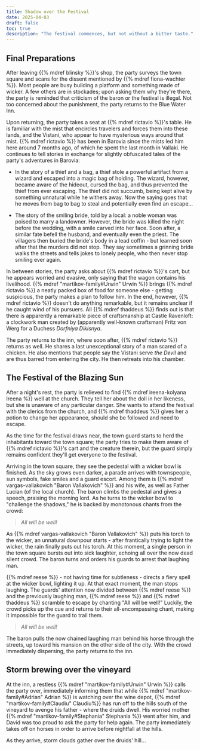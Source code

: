 ```yaml
---
title: Shadow over the Festival
date: 2025-04-03
draft: false
toc: true
description: "The festival commences, but not without a bitter taste."
---
```


## Final Preparations

After leaving {{% mdref blinsky %}}'s shop, the party surveys the town square and scans for the dissent mentioned by {{% mdref fiona-wachter %}}. Most people are busy building a platform and something made of wicker. A few others are in stockades; upon asking them why they're there, the party is reminded that criticism of the baron or the festival is illegal. Not too concerned about the punishment, the party returns to the Blue Water Inn.

Upon returning, the party takes a seat at {{% mdref rictavio %}}'s table. He is familiar with the mist that encircles travelers and forces them into these lands, and the Vistani, who appear to have mysterious ways around that mist. {{% mdref rictavio %}} has been in Barovia since the mists led him here around 7 months ago, of which he spent the last month in Vallaki. He continues to tell stories in exchange for slightly obfuscated tales of the party's adventures in Barovia:

- In the story of a thief and a bag, a thief stole a powerful artifact from a wizard and escaped into a magic bag of holding. The wizard, however, became aware of the hideout, cursed the bag, and thus prevented the thief from ever escaping. The thief did not succumb, being kept alive by something unnatural while he withers away. Now the saying goes that he moves from bag to bag to steal and potentially even find an escape...

- The story of the smiling bride, told by a local: a noble woman was poised to marry a landowner. However, the bride was killed the night before the wedding, with a smile carved into her face. Soon after, a similar fate befell the husband, and eventually even the priest. The villagers then buried the bride's body in a lead coffin - but learned soon after that the murders did not stop. They say sometimes a grinning bride walks the streets and tells jokes to lonely people, who then never stop smiling ever again.

In between stories, the party asks about {{% mdref rictavio %}}'s cart, but he appears worried and evasive, only saying that the wagon contains his livelihood. {{% mdref "martikov-family#Urwin" Urwin %}} brings {{% mdref rictavio %}} a neatly packed box of food for someone else - getting suspicious, the party makes a plan to follow him. In the end, however, {{% mdref rictavio %}} doesn't do anything remarkable, but it remains unclear if he caught wind of his pursuers. All {{% mdref thaddeus %}} finds out is that there is apparently a remarkable piece of craftsmanship at Castle Ravenloft: a clockwork man created by (apparently well-known craftsman) Fritz von Werg for a Duchess *Dorfniya Dikisnya*.

The party returns to the inn, where soon after, {{% mdref rictavio %}} returns as well. He shares a last unexceptional story of a man scared of a chicken. He also mentions that people say the Vistani serve *the Devil* and are thus barred from entering the city. He then retreats into his chamber.

## The Festival of the Blazing Sun

After a night's rest, the party is relieved to find {{% mdref ireena-kolyana Ireena %}} well at the church. They tell her about the doll in her likeness, but she is unaware of any particular danger. She wants to attend the festival with the clerics from the church, and {{% mdref thaddeus %}} gives her a potion to change her appearance, should she be followed and need to escape. 

As the time for the festival draws near, the town guard starts to herd the inhabitants toward the town square; the party tries to make them aware of {{% mdref rictavio %}}'s cart and the creature therein, but the guard simply remains confident they'll get everyone to the festival.

Arriving in the town square, they see the pedestal with a wicker bowl is finished. As the sky grows even darker, a parade arrives with townspeople, sun symbols, fake smiles and a guard escort. Among them is {{% mdref vargas-vallakovich "Baron Vallakovich" %}} and his wife, as well as Father Lucian (of the local church). The baron climbs the pedestal and gives a speech, praising the morning lord. As he turns to the wicker bowl to "challenge the shadows," he is backed by monotonous chants from the crowd:

> *All will be well!*

As {{% mdref vargas-vallakovich "Baron Vallakovich" %}} puts his torch to the wicker, an unnatural downpour starts - after frantically trying to light the wicker, the rain finally puts out his torch. At this moment, a single person in the town square bursts out into sick laughter, echoing all over the now dead silent crowd. The baron turns and orders his guards to arrest that laughing man.

{{% mdref reese %}} - not having time for subtleness - directs a fiery spell at the wicker bowl, lighting it up. At that exact moment, the man stops laughing. The guards' attention now divided between {{% mdref reese %}} and the previously laughing man, {{% mdref reese %}} and {{% mdref thaddeus %}} scramble to escape by chanting "All will be well!" Luckily, the crowd picks up the cue and returns to their all-encompassing chant, making it impossible for the guard to trail them.

> *All will be well!*

The baron pulls the now chained laughing man behind his horse through the streets, up toward his mansion on the other side of the city. With the crowd immediately dispersing, the party returns to the inn.

## Storm brewing over the vineyard

At the inn, a restless {{% mdref "martikov-family#Urwin" Urwin %}} calls the party over, immediately informing them that while {{% mdref "martikov-family#Adrian" Adrian %}} is watching over the wine depot, {{% mdref "martikov-family#Claudiu" Claudiu%}} has run off to the hills south of the vineyard to avenge his father - where the druids dwell. His worried mother {{% mdref "martikov-family#Stephania" Stephania %}} went after him, and David was too proud to ask the party for help again. The party immediately takes off on horses in order to arrive before nightfall at the hills. 

As they arrive, storm clouds gather over the druids' hill...
